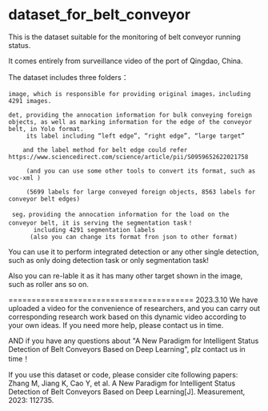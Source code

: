 # dataset_for_belt_conveyor
This is the dataset suitable for the monitoring of belt conveyor running status.

It comes entirely from surveillance video of the port of Qingdao, China.

The dataset includes three folders：

    image, which is responsible for providing original images，including 4291 images.
    
    det, providing the annocation information for bulk conveying foreign objects, as well as marking information for the edge of the conveyor belt, in Yolo format.
         its label including “left edge”, “right edge”, “large target”
         
        and the label method for belt edge could refer  https://www.sciencedirect.com/science/article/pii/S0959652622021758
        
         (and you can use some other tools to convert its format, such as voc-xml )
         
         (5699 labels for large conveyed foreign objects, 8563 labels for conveyor belt edges)
         
     seg，providing the annocation information for the load on the conveyor belt, it is serving the segmentation task！
           including 4291 segmentation labels
          (also you can change its format fron json to other format)

You can use it to perform integrated detection or any other single detection, such as only doing detection task or only segmentation task!

 Also you can re-lable it as it has many other target shown in the image, such as roller ans so on.


========================================
2023.3.10
We have uploaded a video for the convenience of researchers, 
and you can carry out corresponding research work based on this dynamic video according to your own ideas.
If you need more help, please contact us in time.

AND if you have any questions about "A New Paradigm for Intelligent Status Detection of Belt Conveyors Based on Deep Learning", plz contact us in time！


If you use this dataset or code, please consider cite following papers:
Zhang M, Jiang K, Cao Y, et al. A New Paradigm for Intelligent Status Detection of Belt Conveyors Based on Deep Learning[J]. Measurement, 2023: 112735.


